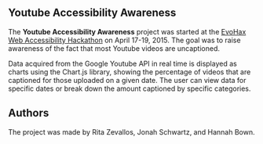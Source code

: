 ## Youtube Accessibility Awareness

The **Youtube Accessibility Awareness** project was started at the [EvoHax Web Accessibility Hackathon][evohax] on April 17-19, 2015. The goal was to raise awareness of the fact that most Youtube videos are uncaptioned.

Data acquired from the Google Youtube API in real time is displayed as charts using the Chart.js library, showing the percentage of videos that are captioned for those uploaded on a given date. The user can view data for specific dates or break down the amount captioned by specific categories.

## Authors

The project was made by Rita Zevallos, Jonah Schwartz, and Hannah Bown.

[evohax]: http://evohax.com/

